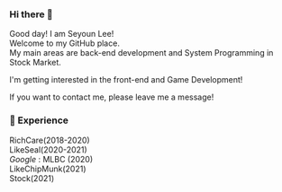 ### Hi there 👋

Good day! I am Seyoun Lee!<br>
Welcome to my GitHub place.<br>
My main areas are back-end development and System Programming in Stock Market.

I'm getting interested in the front-end and Game Development!

If you want to contact me, please leave me a message!

### 💫 Experience

RichCare(2018-2020)<br>
LikeSeal(2020-2021)<br>
*Google* : MLBC (2020)<br>
LikeChipMunk(2021)<br>
Stock(2021)


<!--
**youn16/youn16** is a ✨ _special_ ✨ repository because its `README.md` (this file) appears on your GitHub profile.

Here are some ideas to get you started:

- 🔭 I’m currently working on ...
- 🌱 I’m currently learning ...
- 👯 I’m looking to collaborate on ...
- 🤔 I’m looking for help with ...
- 💬 Ask me about ...
- 📫 How to reach me: ...
- 😄 Pronouns: ...
- ⚡ Fun fact: ...
-->
